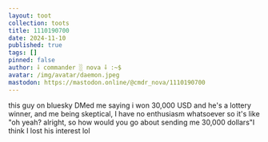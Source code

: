 ```yaml
---
layout: toot
collection: toots
title: 1110190700
date: 2024-11-10
published: true
tags: []
pinned: false
author: ⸸ commander ░ nova ⸸ :~$
avatar: /img/avatar/daemon.jpeg
mastodon: https://mastodon.online/@cmdr_nova/1110190700
---
```


this guy on bluesky DMed me saying i won 30,000 USD and he's a lottery winner, and me being skeptical, I have no enthusiasm whatsoever so it's like "oh yeah? alright, so how would you go about sending me 30,000 dollars"I think I lost his interest lol
